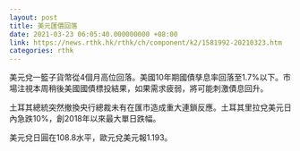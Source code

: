 ```yaml
---
layout: post
title: 美元匯價回落
date: 2021-03-23 06:05:40.000000000 +08:00
link: https://news.rthk.hk/rthk/ch/component/k2/1581992-20210323.htm
categories: rthk
---
```


美元兌一籃子貨幣從4個月高位回落。美國10年期國債孳息率回落至1.7%以下。市場注視本周稍後美國國債標投結果，如果需求疲弱，將可能刺激債息回升。

土耳其總統突然撤換央行總裁未有在匯市造成重大連鎖反應。土耳其里拉兌美元日內急跌10%，創2018年以來最大單日跌幅。

美元兌日圓在108.8水平，歐元兌美元報1.193。
